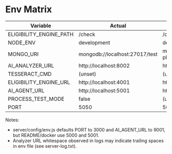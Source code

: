 ﻿# Env Matrix

| Variable | Actual | Expected | Status |
|---|---|---|---|
| ELIGIBILITY_ENGINE_PATH | /check | /check | OK |
| NODE_ENV | development | development | OK |
| MONGO_URI | mongodb://localhost:27017/test | mongodb://localhost:27017/grant-platform | Mismatch |
| AI_ANALYZER_URL | http://localhost:8002 | http://localhost:8002 | OK |
| TESSERACT_CMD | (unset) | (unset) | OK |
| ELIGIBILITY_ENGINE_URL | http://localhost:4001 | http://localhost:4001 | OK |
| AI_AGENT_URL | http://localhost:5001 | http://localhost:5001 | OK |
| PROCESS_TEST_MODE | false | (unset=false) | Mismatch |
| PORT | 5050 | 5000 | Mismatch |

Notes:
- server/config/env.js defaults PORT to 3000 and AI_AGENT_URL to 9001, but README/docker use 5000 and 5001.
- Analyzer URL whitespace observed in logs may indicate trailing spaces in env file (see server-log.txt).
